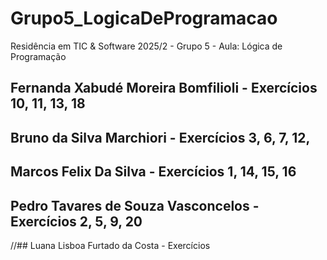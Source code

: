 # Grupo5_LogicaDeProgramacao
Residência em TIC &amp; Software 2025/2 - Grupo 5 - Aula: Lógica de Programação

## Fernanda Xabudé Moreira Bomfilioli - Exercícios  10, 11, 13, 18
## Bruno da Silva Marchiori - Exercícios 3, 6, 7, 12,
## Marcos Felix Da Silva - Exercícios 1, 14, 15, 16
## Pedro Tavares de Souza Vasconcelos - Exercícios 2, 5, 9, 20

//## Luana Lisboa Furtado da Costa - Exercícios